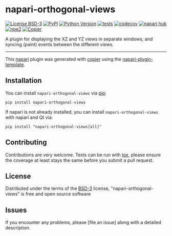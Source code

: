 # napari-orthogonal-views

[![License BSD-3](https://img.shields.io/pypi/l/napari-orthogonal-views.svg?color=green)](https://github.com/AnniekStok/napari-orthogonal-views/raw/main/LICENSE)
[![PyPI](https://img.shields.io/pypi/v/napari-orthogonal-views.svg?color=green)](https://pypi.org/project/napari-orthogonal-views)
[![Python Version](https://img.shields.io/pypi/pyversions/napari-orthogonal-views.svg?color=green)](https://python.org)
[![tests](https://github.com/AnniekStok/napari-orthogonal-views/workflows/tests/badge.svg)](https://github.com/AnniekStok/napari-orthogonal-views/actions)
[![codecov](https://codecov.io/gh/AnniekStok/napari-orthogonal-views/branch/main/graph/badge.svg)](https://codecov.io/gh/AnniekStok/napari-orthogonal-views)
[![napari hub](https://img.shields.io/endpoint?url=https://api.napari-hub.org/shields/napari-orthogonal-views)](https://napari-hub.org/plugins/napari-orthogonal-views)
[![npe2](https://img.shields.io/badge/plugin-npe2-blue?link=https://napari.org/stable/plugins/index.html)](https://napari.org/stable/plugins/index.html)
[![Copier](https://img.shields.io/endpoint?url=https://raw.githubusercontent.com/copier-org/copier/master/img/badge/badge-grayscale-inverted-border-purple.json)](https://github.com/copier-org/copier)

A plugin for displaying the XZ and YZ views in separate windows, and syncing (paint) events between the different views. 

----------------------------------

This [napari] plugin was generated with [copier] using the [napari-plugin-template].

<!--
Don't miss the full getting started guide to set up your new package:
https://github.com/napari/napari-plugin-template#getting-started

and review the napari docs for plugin developers:
https://napari.org/stable/plugins/index.html
-->

## Installation

You can install `napari-orthogonal-views` via [pip]:

```
pip install napari-orthogonal-views
```

If napari is not already installed, you can install `napari-orthogonal-views` with napari and Qt via:

```
pip install "napari-orthogonal-views[all]"
```



## Contributing

Contributions are very welcome. Tests can be run with [tox], please ensure
the coverage at least stays the same before you submit a pull request.

## License

Distributed under the terms of the [BSD-3] license,
"napari-orthogonal-views" is free and open source software

## Issues

If you encounter any problems, please [file an issue] along with a detailed description.

[napari]: https://github.com/napari/napari
[copier]: https://copier.readthedocs.io/en/stable/
[@napari]: https://github.com/napari
[MIT]: http://opensource.org/licenses/MIT
[BSD-3]: http://opensource.org/licenses/BSD-3-Clause
[GNU GPL v3.0]: http://www.gnu.org/licenses/gpl-3.0.txt
[GNU LGPL v3.0]: http://www.gnu.org/licenses/lgpl-3.0.txt
[Apache Software License 2.0]: http://www.apache.org/licenses/LICENSE-2.0
[Mozilla Public License 2.0]: https://www.mozilla.org/media/MPL/2.0/index.txt
[napari-plugin-template]: https://github.com/napari/napari-plugin-template

[napari]: https://github.com/napari/napari
[tox]: https://tox.readthedocs.io/en/latest/
[pip]: https://pypi.org/project/pip/
[PyPI]: https://pypi.org/
